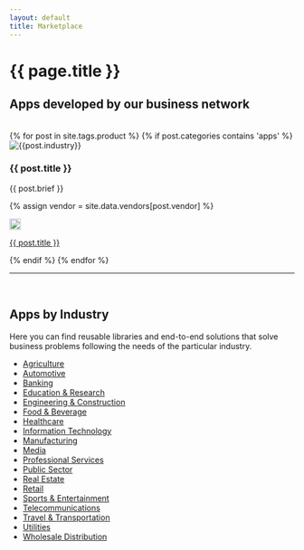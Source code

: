 ```yaml
---
layout: default
title: Marketplace
---
```


{{ page.title }}
===


<div class="clearfix"></div>
<h2><i class="fa fa-server fa-fw"></i>
Apps developed by our business network</h2>

<br>

<div class="row">
	{% for post in site.tags.product %}
		{% if post.categories contains 'apps' %}
		<div class="col-sm-6 col-md-4">
		    <div class="thumbnail">
		      <img src="img/industries/{{post.industry}}.jpg" alt="{{post.industry}}">
		      <div class="caption">
		        <h3>{{ post.title }}</h3>
		        <p>{{ post.brief }}</p>
		        {% assign vendor = site.data.vendors[post.vendor] %}
		        <p class="pull-right"><img src="{{vendor.logo}}" height="20px"></p>
		        <p><i class="fa fa-play-circle fa-fw"></i>	<a href="{{ post.location }}">{{ post.title }}</a></p>
		      </div>
		    </div>
	    </div>
		{% endif %}
	{% endfor %}
</div>

<hr>

<div class="col-lg-6 heading-lead">
	<br>
    <div class="clearfix"></div>
    <h2><i class="fa fa-industry fa-fw"></i>
    Apps by Industry</h2>
    <p>Here you can find reusable libraries and end-to-end solutions that solve business problems following the needs of the particular industry.
    </p>
    <ul>
    	<li><a href="products/agriculture.html">Agriculture</a></li>
    	<li><a href="products/automotive.html">Automotive</a></li>
    	<li><a href="products/banking.html">Banking</a></li>
		<li><a href="products/education.html">Education & Research</a></li>
		<li><a href="products/engineering.html">Engineering & Construction</a></li>
		<li><a href="products/food.html">Food & Beverage</a></li>
		<li><a href="products/healthcare.html">Healthcare</a></li>
		<li><a href="products/it.html">Information Technology</a></li>
		<li><a href="products/manufacturing.html">Manufacturing</a></li>
		<li><a href="products/media.html">Media</a></li>
		<li><a href="products/professional.html">Professional Services</a></li>
		<li><a href="products/public.html">Public Sector</a></li>
		<li><a href="products/realestate.html">Real Estate</a></li>
		<li><a href="products/retail.html">Retail</a></li>
		<li><a href="products/sports.html">Sports & Entertainment</a></li>
		<li><a href="products/telecom.html">Telecommunications</a></li>
    	<li><a href="products/travel.html">Travel & Transportation</a></li>
    	<li><a href="products/utilities.html">Utilities</a></li>
    	<li><a href="products/distribution.html">Wholesale Distribution</a></li>
    </ul>
</div>

<br><br><br><br>

